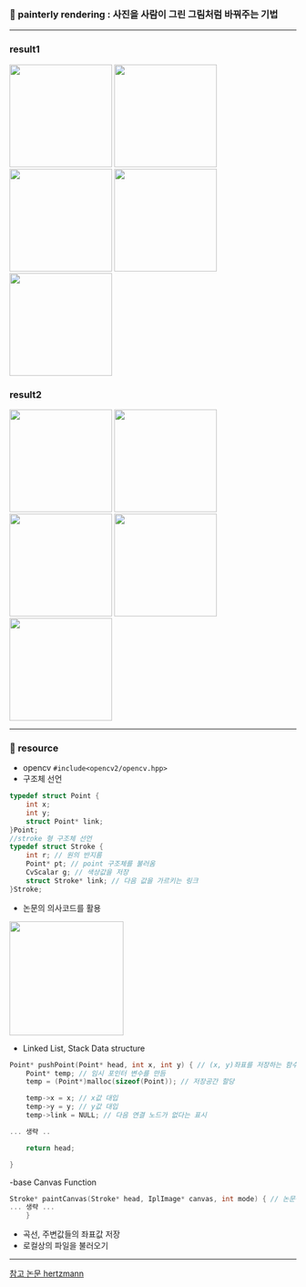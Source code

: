 ### 👾 painterly rendering : 사진을 사람이 그린 그림처럼 바꿔주는 기법

<hr/>

### result1

<img src="https://github.com/seunghyun0522/Painterly-Rendering/assets/75532258/4be15450-6de1-49b9-a1b2-562ac4847d87" width="180" weight="150" margin-right="100">
<img src="https://github.com/seunghyun0522/Painterly-Rendering/assets/75532258/5af1f7ad-6cc2-44c4-acc9-7b3efa50b4ec" width="180" weight="150">
<img src="https://github.com/seunghyun0522/Painterly-Rendering/assets/75532258/6cf32871-2129-478e-bc0b-60689436f090" width="180" weight="150">
<img src="https://github.com/seunghyun0522/Painterly-Rendering/assets/75532258/0976b89f-464b-422c-b8d3-700589704c42" width="180" weight="150">
<img src="https://github.com/seunghyun0522/Painterly-Rendering/assets/75532258/c9f0770e-43d7-4c53-a747-fe632d343124" width="180" weight="150">

### result2

<img src="https://github.com/seunghyun0522/Painterly-Rendering/assets/75532258/3e0bda4c-a835-40d2-a845-8bb475b6aea3" width="180" weight="150">
<img src="https://github.com/seunghyun0522/Painterly-Rendering/assets/75532258/10f6ab34-be3b-4560-a0c3-6e6b19386678" width="180" weight="150">
<img src="https://github.com/seunghyun0522/Painterly-Rendering/assets/75532258/95cf7e75-b7b6-4f17-8e48-e9262bb878b6" width="180" weight="150">
<img src="https://github.com/seunghyun0522/Painterly-Rendering/assets/75532258/a1c3da46-9627-4515-8ef9-7c7c8761cf04" width="180" weight="150">
<img src="https://github.com/seunghyun0522/Painterly-Rendering/assets/75532258/7896bbe6-2d8f-40a8-9fcf-ff99ff487459" width="180" weight="150">

<hr/>

### 🤖 resource 

- opencv
```#include<opencv2/opencv.hpp> ```
- 구조체 선언
```c
typedef struct Point {
	int x;
	int y;
	struct Point* link;
}Point;
//stroke 형 구조체 선언
typedef struct Stroke { 
	int r; // 원의 반지름
	Point* pt; // point 구조체를 불러옴
	CvScalar g; // 색상값을 저장
	struct Stroke* link; // 다음 값을 가르키는 링크
}Stroke;

```
- 논문의 의사코드를 활용

<img src="https://velog.velcdn.com/images/seunghyun0522/post/17a6e6c9-166e-4092-a7b8-58b9cf0616aa/image.png" width="200">


- Linked List, Stack Data structure

```c
Point* pushPoint(Point* head, int x, int y) { // (x, y)좌표를 저장하는 함수 (연결 리스트형 스택 자료구조 활용)
	Point* temp; // 임시 포인터 변수를 만듬
	temp = (Point*)malloc(sizeof(Point)); // 저장공간 할당

	temp->x = x; // x값 대입
	temp->y = y; // y값 대입
	temp->link = NULL; // 다음 연결 노드가 없다는 표시

... 생략 ..

	return head;

}
```

-base Canvas Function

```c
Stroke* paintCanvas(Stroke* head, IplImage* canvas, int mode) { // 논문상의 canvas 이미지에 색칠하는 함수
... 생략 ...
	}

```
- 곡선, 주변값들의 좌표값 저장
- 로컬상의 파일을 불러오기
<hr/>


[참고 논문 hertzmann](https://mrl.cs.nyu.edu/publications/painterly98/hertzmann-siggraph98.pdf)
